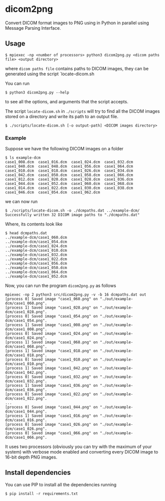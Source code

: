 # dicom2png
Convert DICOM format images to PNG using in Python in parallel using Message
Parsing Interface.

## Usage
```
$ mpiexec -np <number of processors> python3 dicom2png.py <dicom paths file> <output directory>
```
where `dicom paths file` contains paths to DICOM images, they can be generated
using the script `locate-dicom.sh

You can run
```
$ python3 dicom2png.py --help
```
to see all the options, and arguments that the script accepts.

The script `locate-dicom.sh` in `./scripts` will try to find all the DICOM images stored on a
directory and write its path to an output file.
```
$ ./scripts/locate-dicom.sh [-o output-path] <DICOM images directory>
```

### Example
Suppose we have the following DICOM images on a folder
```
$ ls example-dcm
case1_008.dcm  case1_016.dcm  case1_024.dcm  case1_032.dcm  case1_040.dcm  case1_048.dcm  case1_056.dcm  case1_064.dcm
case1_010.dcm  case1_018.dcm  case1_026.dcm  case1_034.dcm  case1_042.dcm  case1_050.dcm  case1_058.dcm  case1_066.dcm
case1_012.dcm  case1_020.dcm  case1_028.dcm  case1_036.dcm  case1_044.dcm  case1_052.dcm  case1_060.dcm  case1_068.dcm
case1_014.dcm  case1_022.dcm  case1_030.dcm  case1_038.dcm  case1_046.dcm  case1_054.dcm  case1_062.dcm
```
we can now run
```
$ ./scripts/locate-dicom.sh -o ./dcmpaths.dat ../example-dcm/
Successfully written 32 DICOM image paths to "./dcmpaths.dat"
```
Where, its contents look like
```
$ head dcmpaths.dat
../example-dcm/case1_060.dcm
../example-dcm/case1_054.dcm
../example-dcm/case1_024.dcm
../example-dcm/case1_010.dcm
../example-dcm/case1_032.dcm
../example-dcm/case1_022.dcm
../example-dcm/case1_056.dcm
../example-dcm/case1_050.dcm
../example-dcm/case1_064.dcm
../example-dcm/case1_052.dcm
```
Now, you can run the program `dicom2png.py` as follows
```
mpiexec -np 2 python3 src/dicom2png.py -v -b 16 dcmpaths.dat out
[process 0] Saved image "case1_060.png" on "./out/example-dcm/case1_060.png".
[process 1] Saved image "case1_028.png" on "./out/example-dcm/case1_028.png".
[process 0] Saved image "case1_054.png" on "./out/example-dcm/case1_054.png".
[process 1] Saved image "case1_008.png" on "./out/example-dcm/case1_008.png".
[process 0] Saved image "case1_024.png" on "./out/example-dcm/case1_024.png".
[process 1] Saved image "case1_068.png" on "./out/example-dcm/case1_068.png".
[process 1] Saved image "case1_018.png" on "./out/example-dcm/case1_018.png".
[process 0] Saved image "case1_010.png" on "./out/example-dcm/case1_010.png".
[process 1] Saved image "case1_042.png" on "./out/example-dcm/case1_042.png".
[process 0] Saved image "case1_032.png" on "./out/example-dcm/case1_032.png".
[process 1] Saved image "case1_036.png" on "./out/example-dcm/case1_036.png".
[process 0] Saved image "case1_022.png" on "./out/example-dcm/case1_022.png".
...
[process 0] Saved image "case1_044.png" on "./out/example-dcm/case1_044.png".
[process 1] Saved image "case1_016.png" on "./out/example-dcm/case1_016.png".
[process 0] Saved image "case1_026.png" on "./out/example-dcm/case1_026.png".
[process 0] Saved image "case1_066.png" on "./out/example-dcm/case1_066.png".
```
It uses two processors (obviously you can try with the maximum of your system)
with verbose mode enabled and converting every DICOM image to 16-bit depth PNG images.

## Install dependencies
You can use PIP to install all the dependencies running
```
$ pip install -r requirements.txt
```
